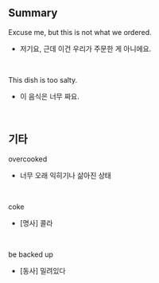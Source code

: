 ## Summary

Excuse me, but this is not what we ordered.
- 저기요, 근데 이건 우리가 주문한 게 아니에요.

<br>

This dish is too salty.
- 이 음식은 너무 짜요.

<br>

## 기타

overcooked
- 너무 오래 익히기나 삶아진 상태

<br>

coke
- [명사] 콜라

<br>

be backed up
- [동사] 밀려있다

